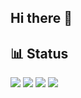 ## Hi there 👋

## 📊 Status

![](http://github-profile-summary-cards.vercel.app/api/cards/stats?username=k70suK3-k06a7ash1&theme=github)
![](http://github-profile-summary-cards.vercel.app/api/cards/productive-time?username=k70suK3-k06a7ash1&theme=github&utcOffset=9)
![](http://github-profile-summary-cards.vercel.app/api/cards/repos-per-language?username=k70suK3-k06a7ash1&theme=github)
![](http://github-profile-summary-cards.vercel.app/api/cards/most-commit-language?username=k70suK3-k06a7ash1&theme=github)

<!--
**k70suK3-k06a7ash1/k70suK3-k06a7ash1** is a ✨ _special_ ✨ repository because its `README.md` (this file) appears on your GitHub profile.

Here are some ideas to get you started:

- 🔭 I’m currently working on ...
- 🌱 I’m currently learning ...
- 👯 I’m looking to collaborate on ...
- 🤔 I’m looking for help with ...
- 💬 Ask me about ...
- 📫 How to reach me: ...
- 😄 Pronouns: ...
- ⚡ Fun fact: ...
-->
